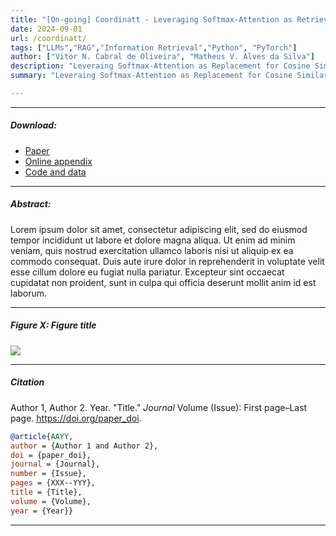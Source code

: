 ```yaml
---
title: "[On-going] Coordinatt - Leveraging Softmax-Attention as Retrieval Mechanism for High-Dimensional Data" 
date: 2024-09-01
url: /coordinatt/
tags: ["LLMs","RAG","Information Retrieval","Python", "PyTorch"]
author: ["Vitor N. Cabral de Oliveira", "Matheus V. Alves da Silva"]
description: "Leveraing Softmax-Attention as Replacement for Cosine Similarity in High-Dimensional Data" 
summary: "Leveraing Softmax-Attention as Replacement for Cosine Similarity in High-Dimensional Data"

---
```


---

##### Download:

- [Paper](paper.pdf)
- [Online appendix](appendix.pdf)
- [Code and data](https://github.com/paper_repo)

---

##### Abstract:

Lorem ipsum dolor sit amet, consectetur adipiscing elit, sed do eiusmod tempor incididunt ut labore et dolore magna aliqua. Ut enim ad minim veniam, quis nostrud exercitation ullamco laboris nisi ut aliquip ex ea commodo consequat. Duis aute irure dolor in reprehenderit in voluptate velit esse cillum dolore eu fugiat nulla pariatur. Excepteur sint occaecat cupidatat non proident, sunt in culpa qui officia deserunt mollit anim id est laborum.

---

##### Figure X:  Figure title

![](figurex.png)

---

##### Citation

Author 1, Author 2. Year. "Title." *Journal* Volume (Issue): First page–Last page. https://doi.org/paper_doi.

```BibTeX
@article{AAYY,
author = {Author 1 and Author 2},
doi = {paper_doi},
journal = {Journal},
number = {Issue},
pages = {XXX--YYY},
title = {Title},
volume = {Volume},
year = {Year}}
```

---
